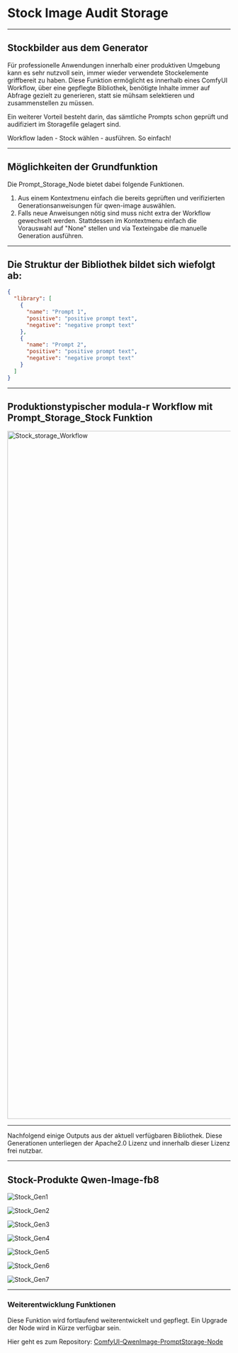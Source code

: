 # Stock Image Audit Storage
---

## Stockbilder aus dem Generator

Für professionelle Anwendungen innerhalb einer produktiven Umgebung kann es sehr nutzvoll sein, immer wieder verwendete Stockelemente griffbereit zu haben.
Diese Funktion ermöglicht es innerhalb eines ComfyUI Workflow, über eine gepflegte Bibliothek, benötigte Inhalte immer auf Abfrage gezielt zu generieren, statt
sie mühsam selektieren und zusammenstellen zu müssen.

Ein weiterer Vorteil besteht darin, das sämtliche Prompts schon geprüft und audifiziert im Storagefile gelagert sind.

Workflow laden - Stock wählen - ausführen. So einfach!

---

## Möglichkeiten der Grundfunktion

Die Prompt_Storage_Node bietet dabei folgende Funktionen.

1. Aus einem Kontextmenu einfach die bereits geprüften und verifizierten Generationsanweisungen für qwen-image auswählen.
2. Falls neue Anweisungen nötig sind muss nicht extra der Workflow gewechselt werden. Stattdessen im Kontextmenu einfach die Vorauswahl auf "None" stellen und via Texteingabe die manuelle Generation ausführen.

---

## Die Struktur der Bibliothek bildet sich wiefolgt ab:

```json
{
  "library": [
    {
      "name": "Prompt 1",
      "positive": "positive prompt text",
      "negative": "negative prompt text"
    },
    {
      "name": "Prompt 2",
      "positive": "positive prompt text",
      "negative": "negative prompt text"
    }
  ]
}
```

---

## Produktionstypischer modula-r Workflow mit Prompt_Storage_Stock Funktion

<img width="2577" height="1549" alt="Stock_storage_Workflow" src="https://github.com/user-attachments/assets/b2878f87-1ef1-4d42-aa54-5c9c84982c82" />

---

Nachfolgend einige Outputs aus der aktuell verfügbaren Bibliothek.
Diese Generationen unterliegen der Apache2.0 Lizenz und innerhalb dieser Lizenz frei nutzbar.

---

## Stock-Produkte Qwen-Image-fb8


![Stock_Gen1](Images/stock_gen1.png)

![Stock_Gen2](Images/stock_gen2.png)

![Stock_Gen3](Images/stock_gen3.png)

![Stock_Gen4](Images/stock_gen4.png)

![Stock_Gen5](Images/stock_gen5.png)

![Stock_Gen6](Images/stock_gen6.png)

![Stock_Gen7](Images/stock_gen7.png)

---

### Weiterentwicklung Funktionen

Diese Funktion wird fortlaufend weiterentwickelt und gepflegt. Ein Upgrade der Node wird in Kürze verfügbar sein.

Hier geht es zum Repository: [ComfyUI-QwenImage-PromptStorage-Node](https://github.com/modula-r/ComfyUI-QwenImage-PromptStorage-Node)
